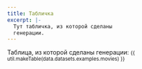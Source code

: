```yaml
---
title: Табличка
excerpt: |-
  Тут табличка, из которой сделаны
  генерации.
---
```


Таблица, из которой сделаны генерации:
<small>
{{ util.makeTable(data.datasets.examples.movies) }}
</small>
